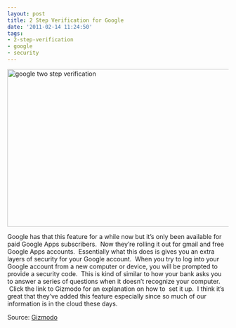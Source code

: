 ```yaml
---
layout: post
title: 2 Step Verification for Google
date: '2011-02-14 11:24:50'
tags:
- 2-step-verification
- google
- security
---
```


<img class="alignnone size-full wp-image-15" title="google-auth" src="http://justinwalker.me/wp-content/uploads/2011/07/google-auth.png" alt="google two step verification" width="640" height="360" />

Google has that this feature for a while now but it’s only been available for paid Google Apps subscribers.  Now they’re rolling it out for gmail and free Google Apps accounts.  Essentially what this does is gives you an extra layers of security for your Google account.  When you try to log into your Google account from a new computer or device, you will be prompted to provide a security code.  This is kind of similar to how your bank asks you to answer a series of questions when it doesn’t recognize your computer.  Click the link to Gizmodo for an explanation on how to  set it up.  I think it’s great that they’ve added this feature especially since so much of our information is in the cloud these days.

Source: <a href="http://gizmodo.com/#!5757059/set-up-googles-two+step-verification-now-for-seriously-enhanced-security-for-your-google-account">Gizmodo</a>
